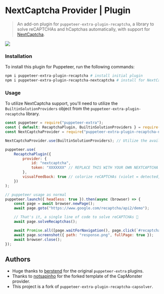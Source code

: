 # NextCaptcha Provider | Plugin 

> An add-on plugin for `puppeteer-extra-plugin-recaptcha`, a library to solve reCAPTCHAs and hCaptchas automatically, with support for [NextCaptcha](https://nextcaptcha.com).

![](https://i.imgur.com/SWrIQw0.gif)

### Installation
To install this plugin for Puppeteer, run the following commands:

```bash
npm i puppeteer-extra-plugin-recaptcha # install initial plugin
npm i puppeteer-extra-plugin-recaptcha-nextcaptcha # install for NextCaptcha support
```

### Usage
To utilize NextCaptcha support, you'll need to utilize the `BuiltinSolutionProviders` object from the `puppeteer-extra-plugin-recaptcha` library.

```js
const puppeteer = require("puppeteer-extra");
const { default: RecaptchaPlugin, BuiltinSolutionProviders } = require("puppeteer-extra-plugin-recaptcha");
const NextCaptchaProvider = require("puppeteer-extra-plugin-recaptcha-nextcaptcha");

NextCaptchaProvider.use(BuiltinSolutionProviders); // Utilize the available solution providers

puppeteer.use(
	RecaptchaPlugin({
		provider: {
			id: "nextcaptcha",
			token: "XXXXXXX" // REPLACE THIS WITH YOUR OWN NEXTCAPTCHA API KEY ⚡
		},
		visualFeedback: true // colorize reCAPTCHAs (violet = detected, green = solved)
	})
);

// puppeteer usage as normal
puppeteer.launch({ headless: true }).then(async (browser) => {
	const page = await browser.newPage();
	await page.goto("https://www.google.com/recaptcha/api2/demo");

	// That's it, a single line of code to solve reCAPTCHAs 🎉
	await page.solveRecaptchas();

	await Promise.all([page.waitForNavigation(), page.click(`#recaptcha-demo-submit`)]);
	await page.screenshot({ path: "response.png", fullPage: true });
	await browser.close();
});
```

## Authors

-   Huge thanks to [berstend](https://github.com/berstend) for the original `puppeteer-extra` plugins.
-   Thanks to [notsapinho](https://github.com/notsapinho) for the forked template of the CapMonster provider.
- This project is a fork of `puppeteer-extra-plugin-recaptcha-capsolver`.